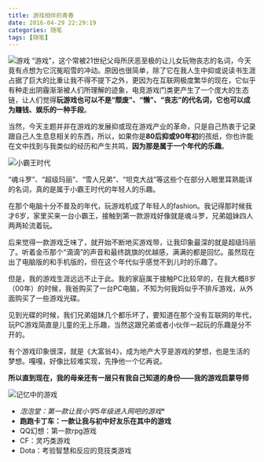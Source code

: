 ```yaml
---
title: 游戏相伴的青春
date: 2016-04-29 22:29:19
categories: 随笔
tags: [随笔]
---
```


![游戏](http://qiniu.huzerui.com/image/2016-04-29-game-life-1.jpg)
“游戏”，这个常被21世纪父母所厌恶至极的让儿女玩物丧志的名词，今天竟有点想为它沉冤昭雪的冲动。原因也很简单，除了它在我人生中抑或说读书生涯占据了巨大的比重让我不得不提下之外，更因为在互联网极度繁华的现在，它似乎有种走出阴霾渐渐被人们所理解的迹象，电竞游戏门类更产生了一个庞大的生态链，让人们觉得**玩游戏也可以不是“颓废”、“懒”、“丧志”的代名词，它也可以成为赚钱、娱乐的一种手段**。

当然，今天主题并非在游戏的发展抑或现在游戏产业的革命，只是自己热衷于记录跟自己人生息息相关的东西，所以，如果你是**80后抑或90年初**的孩纸，你也许能在文中找到与我类似的经历和产生共鸣，**因为那是属于一个年代的乐趣**。

![小霸王时代](http://qiniu.huzerui.com/image/2016-04-29-game-life-2.jpg)

“魂斗罗”、“超级玛丽”、“雪人兄弟”、“坦克大战”等这些个在部分人眼里耳熟能详的名词，真的是属于小霸王时代的年轻人的乐趣。

在那个电脑十分不普及的年代，玩游戏机成了年轻人的fashion。我记得那时候我才6岁，家里买来一台小霸王，接触到第一款游戏好像就是魂斗罗，兄弟姐妹四人两两轮流着玩。

后来觉得一款游戏乏味了，就开始不断地买游戏带，让我印象最深的就是超级玛丽了。听着金币那个“滴滴”的声音和最终跳旗的优越感，满满的都是回忆。虽然现在出了电脑版的和手机版的，但在这个年代似乎感觉不到儿时的乐趣了。

但是，我的游戏生涯远远不止于此。我的家庭属于接触PC比较早的，在我大概8岁（00年）的时候，我爸购买了一台PC电脑，不知为何我妈似乎不排斥游戏，从外面购买了一些游戏光碟。

见到光碟的时候，我们兄弟姐妹几个都乐坏了，要知道在那个没有互联网的年代，玩PC游戏简直是儿童的无上乐趣，当然这跟兄弟或者小伙伴一起玩的乐趣是分不开的。

有个游戏印象很深，就是《大富翁4》，成为地产大亨是游戏的梦想，也是生活的梦想。嘎嘎，好像比较难实现，先挣他一个亿再说。

**所以直到现在，我的母亲还有一层只有我自己知道的身份——我的游戏启蒙导师**

![记忆中的游戏](http://qiniu.huzerui.com/image/2016-04-29-game-life-3.jpg)

 - *泡泡堂：第一款让我小学5年级进入网吧的游戏**
 - **跑跑卡丁车：一款让我与初中好友乐在其中的游戏**
 - QQ幻想：第一款rpg游戏
 - CF：灵巧类游戏
 - Dota：考验智慧和反应的竞技类游戏